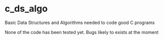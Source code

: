 # c_ds_algo
Basic Data Structures and Algorithms needed to code good C programs

None of the code has been tested yet. Bugs likely to exists at the moment
